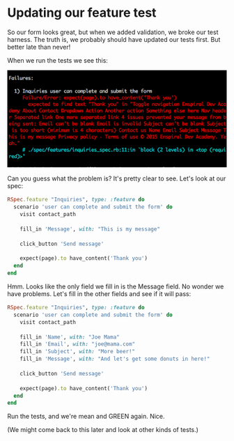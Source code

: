 # Updating our feature test

So our form looks great, but when we added validation, we broke our test harness. The truth is, we probably should have updated our tests first. But better late than never!

When we run the tests we see this:

![Broken feature spec](/images/broken-contact-feature-spec.png)

Can you guess what the problem is? It's pretty clear to see. Let's look at our spec:

```ruby
RSpec.feature "Inquiries", type: :feature do
  scenario 'user can complete and submit the form' do
    visit contact_path

    fill_in 'Message', with: "This is my message"

    click_button 'Send message'

    expect(page).to have_content('Thank you')
  end
end
```

Hmm. Looks like the only field we fill in is the Message field. No wonder we have problems. Let's fill in the other fields and see if it will pass:

```ruby
RSpec.feature "Inquiries", type: :feature do
  scenario 'user can complete and submit the form' do
    visit contact_path

    fill_in 'Name', with: "Joe Mama"
    fill_in 'Email', with: "joe@mama.com"
    fill_in 'Subject', with: "More beer!"
    fill_in 'Message', with: "And let's get some donuts in here!"

    click_button 'Send message'

    expect(page).to have_content('Thank you')
  end
end
```

Run the tests, and we're mean and GREEN again. Nice.

(We might come back to this later and look at other kinds of tests.)
